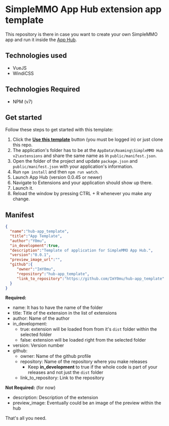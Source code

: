# SimpleMMO App Hub extension app template

This repository is there in case you want to create your own SimpleMMO app and run it inside the [App Hub](https://github.com/ImY0mu/SimpleMMO-Hub-Dist).

## Technologies used

- VueJS
- WindiCSS

## Technologies Required

- NPM (v7)
  
## Get started

Follow these steps to get started with this template:

1. Click the **[Use this template](https://github.com/ImY0mu/hub-app_template/generate)** button (you must be logged in) or just clone this repo.
2. The application's folder has to be at the `AppData\Roaming\SimpleMMO Hub v2\extensions` and share the same name as in `public/manifest.json`.
3. Open the folder of the project and update `package.json` and `public/manifest.json` with your application's information.
4. Run `npm install` and then `npm run watch`.
5. Launch App Hub (version 0.0.45 or newer)
6. Navigate to Extensions and your application should show up there.
7. Launch it.
8. Reload the window by pressing CTRL + R whenever you make any change.

## Manifest

```json
{
  "name":"hub-app_template", 
  "title":"App Template",
  "author":"Y0mu",
  "in_development":true,
  "description":"Template of application for SimpleMMO App Hub.",
  "version":"0.0.1",
  "preview_image_url":"",
  "github":{
     "owner":"ImY0mu",
     "repository":"hub-app_template",
     "link_to_repository":"https://github.com/ImY0mu/hub-app_template"
  }
}
```

**Required:**

- name: It has to have the name of the folder
- title: Title of the extension in the list of extensions
- author: Name of the author
- in_development:
  - true: extension will be loaded from from it's `dist` folder within the selected folder
  - false: extension will be loaded right from the selected folder
- version: Version number
- github:
  - owner: Name of the github profile
  - repository: Name of the repository where you make releases
    - Keep **in_development** to true if the whole code is part of your releases and not just the `dist` folder
  - link_to_repository: Link to the repository

**Not Required:** (for now)

- description: Description of the extension
- preview_image: Eventually could be an image of the preview within the hub

That's all you need.
